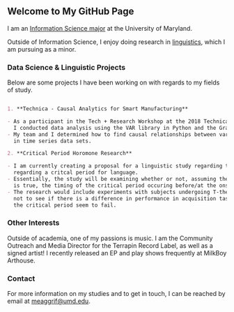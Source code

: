 ## Welcome to My GitHub Page

I am an [Information Science major](https://ischool.umd.edu/infosci) at the University of Maryland.

Outside of Information Science, I enjoy doing research in [linguistics](http://ling.umd.edu/), which I am pursuing as a minor.

### Data Science & Linguistic Projects

Below are some projects I have been working on with regards to my fields of study.

```markdown

1. **Technica - Causal Analytics for Smart Manufacturing** 

- As a participant in the Tech + Research Workshop at the 2018 Technica Women's Hackathon, 
  I conducted data analysis using the VAR library in Python and the Granger Causality method.
- My team and I determined how to find causal relationships between variables 
  in time series data sets.

2. **Critical Period Horomone Research**

- I am currently creating a proposal for a linguistic study regarding the novel theory 
  regarding a critcal period for language.
- Essentially, the study will be examining whether or not, assuming the critical period theory 
  is true, the timing of the critical period occuring before/at the onset is related to hormones.
- The research would include experiments with subjects undergoing T-therapy and those who are 
  not to see if there is a difference in performance in acquisition tasks that those outside of 
  the critical period seem to fail.

```

### Other Interests

Outside of academia, one of my passions is music. I am the Community Outreach and Media Director 
for the Terrapin Record Label, as well as a signed artist! I recently released an EP and play 
shows frequently at MilkBoy Arthouse.

### Contact

For more information on my studies and to get in touch, I can be reached by email at meaggrif@umd.edu.
